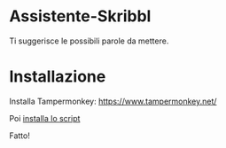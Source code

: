 # Assistente-Skribbl

Ti suggerisce le possibili parole da mettere.

# Installazione
Installa Tampermonkey: https://www.tampermonkey.net/

Poi [installa lo script](https://raw.githubusercontent.com/duggavo/assistente-skribbl/master/userscript.js)

Fatto!